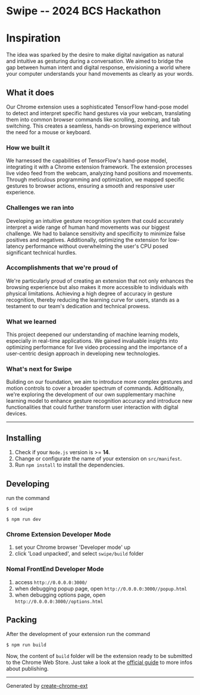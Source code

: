 # Swipe -- 2024 BCS Hackathon

# Inspiration
The idea was sparked by the desire to make digital navigation as natural and intuitive as gesturing during a conversation. We aimed to bridge the gap between human intent and digital response, envisioning a world where your computer understands your hand movements as clearly as your words.

## What it does
Our Chrome extension uses a sophisticated TensorFlow hand-pose model to detect and interpret specific hand gestures via your webcam, translating them into common browser commands like scrolling, zooming, and tab switching. This creates a seamless, hands-on browsing experience without the need for a mouse or keyboard.

### How we built it
We harnessed the capabilities of TensorFlow's hand-pose model, integrating it with a Chrome extension framework. The extension processes live video feed from the webcam, analyzing hand positions and movements. Through meticulous programming and optimization, we mapped specific gestures to browser actions, ensuring a smooth and responsive user experience.

### Challenges we ran into
Developing an intuitive gesture recognition system that could accurately interpret a wide range of human hand movements was our biggest challenge. We had to balance sensitivity and specificity to minimize false positives and negatives. Additionally, optimizing the extension for low-latency performance without overwhelming the user's CPU posed significant technical hurdles.

### Accomplishments that we're proud of
We're particularly proud of creating an extension that not only enhances the browsing experience but also makes it more accessible to individuals with physical limitations. Achieving a high degree of accuracy in gesture recognition, thereby reducing the learning curve for users, stands as a testament to our team's dedication and technical prowess.

### What we learned
This project deepened our understanding of machine learning models, especially in real-time applications. We gained invaluable insights into optimizing performance for live video processing and the importance of a user-centric design approach in developing new technologies.

### What's next for Swipe
Building on our foundation, we aim to introduce more complex gestures and motion controls to cover a broader spectrum of commands. Additionally, we're exploring the development of our own supplementary machine learning model to enhance gesture recognition accuracy and introduce new functionalities that could further transform user interaction with digital devices.

 --------------------------

## Installing

1. Check if your `Node.js` version is >= **14**.
2. Change or configurate the name of your extension on `src/manifest`.
3. Run `npm install` to install the dependencies.

## Developing

run the command

```shell
$ cd swipe

$ npm run dev
```

### Chrome Extension Developer Mode

1. set your Chrome browser 'Developer mode' up
2. click 'Load unpacked', and select `swipe/build` folder

### Nomal FrontEnd Developer Mode

1. access `http://0.0.0.0:3000/`
2. when debugging popup page, open `http://0.0.0.0:3000//popup.html`
3. when debugging options page, open `http://0.0.0.0:3000//options.html`

## Packing

After the development of your extension run the command

```shell
$ npm run build
```

Now, the content of `build` folder will be the extension ready to be submitted to the Chrome Web Store. Just take a look at the [official guide](https://developer.chrome.com/webstore/publish) to more infos about publishing.

---

Generated by [create-chrome-ext](https://github.com/guocaoyi/create-chrome-ext)
